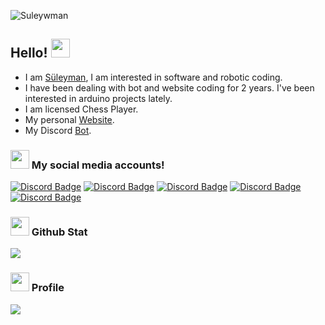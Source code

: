 <p align="left"> <img src="https://komarev.com/ghpvc/?username=sTheHunter&label=Profile%20views&color=ce3b56&style=flat" alt="Suleywman" /> </p>

## Hello! <img src="https://cdn.discordapp.com/emojis/730513541961875466.gif?size=96" width="30px">

- I am [Süleyman](https://discord.com/users/512316280129323022), I am interested in software and robotic coding.
- I have been dealing with bot and website coding for 2 years. I've been interested in arduino projects lately.
- I am licensed Chess Player.
- My personal [Website](https://www.suleywman.cf/).
- My Discord [Bot](https://discord.com/oauth2/authorize?client_id=842764627066617856&scope=bot%20applications.commands&permissions=1099780451582).

<h3><img src="https://cdn.discordapp.com/emojis/663699720257929236.webp?size=96&quality=lossless" width="30px"> My social media accounts!</h3>

[![Discord Badge](https://img.shields.io/badge/Discord%20-7289DA.svg?&amp;style=for-the-badge&amp;logo=discord&amp;logoColor=white)](https://discord.com/users/512316280129323022)
[![Discord Badge](https://img.shields.io/badge/Spotify-1ED761.svg?&amp;style=for-the-badge&amp;logo=spotify&amp;logoColor=white)](https://www.suleywman.cf/spotify)
[![Discord Badge](https://img.shields.io/badge/Github%20-171515.svg?&amp;style=for-the-badge&amp;logo=github&amp;logoColor=white)](https://www.suleywman.cf/github)
[![Discord Badge](https://img.shields.io/badge/Instagram%20-8a3ab9.svg?&amp;style=for-the-badge&amp;logo=instagram&amp;logoColor=white)](https://www.instagram.com/suleywman/)
[![Discord Badge](https://img.shields.io/badge/Twitter%20-1DA1F2.svg?&amp;style=for-the-badge&amp;logo=twitter&amp;logoColor=white)](https://twitter.com/suleywman)


<div >
<h3><img src="https://cdn.discordapp.com/emojis/735615640496504872.webp?size=96" width="30px"> Github Stat</h3>
   <a href="https://github.com/Suleywman" target="_blank">
      <img src="https://github-readme-stats.vercel.app/api/?username=Suleywman&show_icons=true&title_color=fff&icon_color=ffff00&text_color=9f9f9f&bg_color=151515">
   </a>
   
   <h3><img src="https://cdn.discordapp.com/emojis/657942852818436106.webp?size=96" width="30px"> Profile</h3>
   <a href="https://discord.com/users/512316280129323022" target="_blank">
      <img src="https://lanyard-profile-readme.vercel.app/api/512316280129323022">
   </a>
</div>
